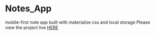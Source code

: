 # Notes_App
mobile-first note app built with materialize css and local storage
Please view the project live <a href = "http://noralou.github.io/Notes_App/">HERE</a>

